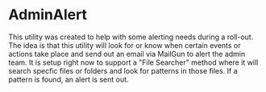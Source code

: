 # AdminAlert
This utility was created to help with some alerting needs during a roll-out. The idea is that this utility will look for or know when certain events or actions take place and send out an email via MailGun to alert the admin team. It is setup right now to support a "File Searcher" method where it will search specfic files or folders and look for patterns in those files.  If a pattern is found, an alert is sent out.

